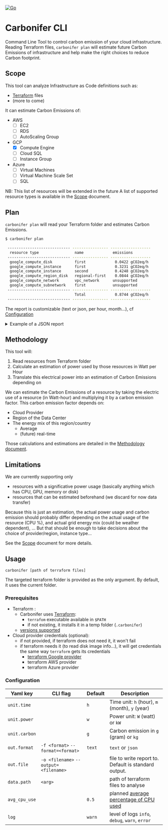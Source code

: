 [![Go](https://github.com/carboniferio/carbonifer/actions/workflows/go.yml/badge.svg?branch=main)](https://github.com/carboniferio/carbonifer/actions/workflows/go.yml)

# Carbonifer CLI

Command Line Tool to control carbon emission of your cloud infrastructure.
Reading Terraform files, `carbonifer plan` will estimate future Carbon Emissions of infrastructure and help make the right choices to reduce Carbon footprint.

## Scope

This tool can analyze Infrastructure as Code definitions such as:

- [Terraform](https://www.terraform.io/) files
- (more to come)

It can estimate Carbon Emissions of:

- AWS
  - [ ] EC2
  - [ ] RDS
  - [ ] AutoScaling Group
- GCP
  - [x] Compute Engine
  - [ ] Cloud SQL
  - [ ] Instance Group
- Azure
  - [ ] Virtual Machines
  - [ ] Virtual Machine Scale Set
  - [ ] SQL
  
NB: This list of resources will be extended in the future
A list of supported resource types is available in the [Scope](doc/scope.md) document.

## Plan

`carbonifer plan` will read your Terraform folder and estimates Carbon Emissions.

```bash
$ carbonifer plan

 ---------------------------- ---------------- ------------------ 
  resource type                name             emissions         
 ---------------------------- ---------------- ------------------ 
  google_compute_disk          first             0.0422 gCO2eq/h  
  google_compute_instance      first             0.3231 gCO2eq/h  
  google_compute_instance      second            0.4248 gCO2eq/h  
  google_compute_region_disk   regional-first    0.0844 gCO2eq/h  
  google_compute_network       vpc_network      unsupported       
  google_compute_subnetwork    first            unsupported       
 ---------------------------- ---------------- ------------------ 
                               Total             0.8744 gCO2eq/h  
 ---------------------------- ---------------- ------------------ 

```

The report is customizable (text or json, per hour, month...), cf [Configuration](#configuration)

<details><summary>Example of a JSON report</summary>
<p>

```json
{
  "Info": {
    "UnitTime": "h",
    "UnitWattTime": "Wh",
    "UnitCarbonEmissionsTime": "gCO2eq/h",
    "DateTime": "2023-01-24T15:58:25.720493+01:00"
  },
  "Resources": [
    {
      "Resource": {
        "Identification": {
          "Name": "first",
          "ResourceType": "google_compute_disk",
          "Provider": 2,
          "Region": "europe-west9",
          "SelfLink": ""
        },
        "Specs": {
          "Gpu": 0,
          "HddStorage": "1024",
          "SsdStorage": "0",
          "MemoryMb": 0,
          "VCPUs": 0,
          "CPUType": "",
          "ReplicationFactor": 1
        }
      },
      "Power": "0.715",
      "CarbonEmissions": "0.042185",
      "AverageCPUUsage": "0.5"
    },
    {
      "Resource": {
        "Identification": {
          "Name": "first",
          "ResourceType": "google_compute_instance",
          "Provider": 2,
          "Region": "europe-west9",
          "SelfLink": ""
        },
        "Specs": {
          "Gpu": 0,
          "HddStorage": "0",
          "SsdStorage": "1317",
          "MemoryMb": 2480,
          "VCPUs": 1,
          "CPUType": "",
          "ReplicationFactor": 0
        }
      },
      "Power": "5.4755078125",
      "CarbonEmissions": "0.3230549609",
      "AverageCPUUsage": "0.5"
    },
    {
      "Resource": {
        "Identification": {
          "Name": "second",
          "ResourceType": "google_compute_instance",
          "Provider": 2,
          "Region": "europe-west9",
          "SelfLink": ""
        },
        "Specs": {
          "Gpu": 0,
          "HddStorage": "10",
          "SsdStorage": "0",
          "MemoryMb": 4098,
          "VCPUs": 2,
          "CPUType": "",
          "ReplicationFactor": 0
        }
      },
      "Power": "7.1996246093",
      "CarbonEmissions": "0.4247778519",
      "AverageCPUUsage": "0.5"
    },
    {
      "Resource": {
        "Identification": {
          "Name": "regional-first",
          "ResourceType": "google_compute_region_disk",
          "Provider": 2,
          "Region": "europe-west9",
          "SelfLink": ""
        },
        "Specs": {
          "Gpu": 0,
          "HddStorage": "1024",
          "SsdStorage": "0",
          "MemoryMb": 0,
          "VCPUs": 0,
          "CPUType": "",
          "ReplicationFactor": 2
        }
      },
      "Power": "1.43",
      "CarbonEmissions": "0.08437",
      "AverageCPUUsage": "0.5"
    }
  ],
  "UnsupportedResources": [
    {
      "Identification": {
        "Name": "vpc_network",
        "ResourceType": "google_compute_network",
        "Provider": 2,
        "Region": "",
        "SelfLink": ""
      }
    },
    {
      "Identification": {
        "Name": "first",
        "ResourceType": "google_compute_subnetwork",
        "Provider": 2,
        "Region": "europe-west9",
        "SelfLink": ""
      }
    }
  ],
  "Total": {
    "Power": "14.8201324218",
    "CarbonEmissions": "0.8743878128",
    "ResourcesCount": 6
  }
}
```

</p>
</details>

## Methodology

This tool will:

1. Read resources from Terraform folder
2. Calculate an estimation of power used by those resources in Watt per Hour
3. Translate this electrical power into an estimation of Carbon Emissions depending on

We can estimate the Carbon Emissions of a resource by taking the electric use of a resource (in Watt-hour) and multiplying it by a carbon emission factor.
This carbon emission factor depends on:

- Cloud Provider
- Region of the Data Center
- The energy mix of this region/country
  - Average
  - (future) real-time

Those calculations and estimations are detailed in the [Methodology document](doc/methodology.md).

## Limitations

We are currently supporting only

- resources with a significative power usage (basically anything which has CPU, GPU, memory or disk)
- resources that can be estimated beforehand (we discard for now data transfer)

Because this is just an estimation, the actual power usage and carbon emission should probably differ depending on the actual usage of the resource (CPU %), and actual grid energy mix (could be weather dependent), ... But that should be enough to take decisions about the choice of provider/region, instance type...

See the [Scope](doc/scope.md) document for more details.

## Usage

`carbonifer [path of terraform files]`

The targeted terraform folder is provided as the only argument. By default, it uses the current folder.

### Prerequisites

- Terraform :
  - Carbonifer uses [Terraform](https://www.terraform.io/):
    - `terrafom` executable available in `$PATH`
    - if not existing, it installs it in a temp folder (`.carbonifer`)
  - [versions supported](doc/scope.md#terraform)
- Cloud provider credentials (optional):
  - if not provided, if terraform does not need it, it won't fail
  - if terraform needs it (to read disk image info...), it will get credentials the same way `terraform` gets its credentials
    - [terraform Google provider](https://registry.terraform.io/providers/hashicorp/google/latest/docs/guides/getting_started#adding-credentials)
    - terraform AWS provider
    - terraform Azure provider

### Configuration

| Yaml key  | CLI flag | Default | Description
|---|---|---|---|
| `unit.time` |   | `h` | Time unit: `h` (hour), `m` (month), `y` (year)
| `unit.power` |   | `w` | Power unit: `W` (watt) or `kW`
| `unit.carbon` |   | `g` | Carbon emission in `g` (gram) or `kg`
| `out.format` | `-f <format>` `--format=<format>` | `text` | `text` or `json`
| `out.file` | `-o <filename>` `--output=<filename>`|  | file to write report to. Default is standard output.
| `data.path` | `<arg>` |  | path of terraform files to analyse
| `avg_cpu_use` |  | `0.5` | planned [average percentage of CPU used](doc/methodology.md#cpu)
| `log` |  | `warn` | level of logs `info`, `debug`, `warn`, `error`
